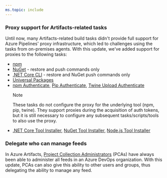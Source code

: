 ```yaml
---
ms.topic: include
---
```


### Proxy support for Artifacts-related tasks

Until now, many Artifacts-related build tasks didn't provide full support for Azure Pipelines' proxy infrastructure, which led to challenges using the tasks from on-premises agents. With this update, we've added support for proxies to the following tasks:

- [npm](/azure/devops/pipelines/tasks/reference/npm-v1?view=azure-devops&preserve-view=true)
- [NuGet](/azure/devops/pipelines/tasks/reference/nuget-command-v2?view=azure-devops&preserve-view=true) - restore and push commands only
- [.NET Core CLI](/azure/devops/pipelines/tasks/reference/dotnet-core-cli-v2?view=azure-devops&preserve-view=true) - restore and NuGet push commands only
- [Universal Packages](/azure/devops/pipelines/artifacts/universal-packages?tabs=yaml&view=azure-devops&preserve-view=true)
- [npm Authenticate](/azure/devops/pipelines/tasks/reference/npm-authenticate-v0?view=azure-devops&preserve-view=true), [Pip Authenticate](/azure/devops/pipelines/tasks/reference/pip-authenticate-v1?view=azure-devops&preserve-view=true), [Twine Upload Authenticate](/azure/devops/pipelines/tasks/reference/twine-authenticate-v1?view=azure-devops&preserve-view=true)
    > [!NOTE]
    > These tasks do not configure the proxy for the underlying tool (npm, pip, twine). They support proxies during the acquisition of auth tokens, but it is still necessary to configure any subsequent tasks/scripts/tools to also use the proxy.
- [.NET Core Tool Installer](/azure/devops/pipelines/tasks/reference/use-dotnet-v2?view=azure-devops&preserve-view=true), [NuGet Tool Installer](/azure/devops/pipelines/tasks/reference/nuget-tool-installer-v1?view=azure-devops&preserve-view=true), [Node.js Tool Installer](/azure/devops/pipelines/tasks/reference/node-tool-v0?view=azure-devops&preserve-view=true)

### Delegate who can manage feeds

In Azure Artifacts, [Project Collection Administrators](/azure/devops/organizations/security/set-project-collection-level-permissions?tabs=new-nav&view=azure-devops&preserve-view=true) (PCAs) have always been able to administer all feeds in an Azure DevOps organization. With this update, PCAs can also give this ability to other users and groups, thus delegating the ability to manage any feed.